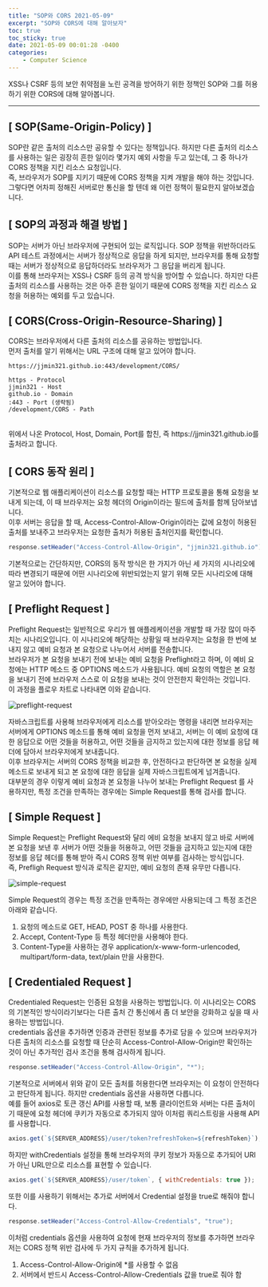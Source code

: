 ```yaml
---
title: "SOP와 CORS 2021-05-09"
excerpt: "SOP와 CORS에 대해 알아보자"
toc: true
toc_sticky: true
date: 2021-05-09 00:01:28 -0400
categories: 
    - Computer Science
---
```


XSS나 CSRF 등의 보안 취약점을 노린 공격을 방어하기 위한 정책인 SOP와 그를 허용하기 위한 CORS에 대해 알아봅니다.
<hr/>

## [ SOP(Same-Origin-Policy) ]
SOP란 같은 출처의 리소스만 공유할 수 있다는 정책입니다. 하지만 다른 출처의 리소스를 사용하는 일은 굉장히 흔한 일이라 몇가지 예외 사항을 두고 있는데, 그 중 하나가 CORS 정책을 지킨 리소스 요청입니다.
<br>
즉, 브라우저가 SOP를 지키기 때문에 CORS 정책을 지켜 개발을 해야 하는 것입니다. 그렇다면 어차피 정해진 서버로만 통신을 할 텐데 왜 이런 정책이 필요한지 알아보겠습니다.

## [ SOP의 과정과 해결 방법 ]
SOP는 서버가 아닌 브라우저에 구현되어 있는 로직입니다. SOP 정책을 위반하더라도 API 테스트 과정에서는 서버가 정상적으로 응답을 하게 되지만, 브라우저를 통해 요청할 때는 서버가 정상적으로 응답하더라도 브라우저가 그 응답을 버리게 됩니다. 
<br>
이를 통해 브라우저는 XSS나 CSRF 등의 공격 방식을 방어할 수 있습니다. 하지만 다른 출처의 리소스를 사용하는 것은 아주 흔한 일이기 때문에 CORS 정책을 지킨 리소스 요청을 허용하는 예외를 두고 있습니다.

## [ CORS(Cross-Origin-Resource-Sharing) ]
CORS는 브라우저에서 다른 출처의 리소스를 공유하는 방법입니다. 
<br>
먼저 출처를 알기 위해서는 URL 구조에 대해 알고 있어야 합니다.

```
https://jjmin321.github.io:443/development/CORS/

https - Protocol 
jjmin321 - Host
github.io - Domain
:443 - Port (생략됨)
/development/CORS - Path
```
<br>
위에서 나온 Protocol, Host, Domain, Port를 합친, 즉 https://jjmin321.github.io를 출처라고 합니다. 

## [ CORS 동작 원리 ]
기본적으로 웹 애플리케이션이 리소스를 요청할 때는 HTTP 프로토콜을 통해 요청을 보내게 되는데, 이 때 브라우저는 요청 헤더의 Origin이라는 필드에 출처를 함께 담아보냅니다.
<br>
이후 서버는 응답을 할 때, Access-Control-Allow-Origin이라는 값에 요청이 허용된 출처를 보내주고 브라우저는 요청한 출처가 허용된 출처인지를 확인합니다.

```java
response.setHeader("Access-Control-Allow-Origin", "jjmin321.github.io");
```
기본적으로는 간단하지만, CORS의 동작 방식은 한 가지가 아닌 세 가지의 시나리오에 따라 변경되기 때문에 어떤 시나리오에 위반되었는지 알기 위해 모든 시나리오에 대해 알고 있어야 합니다.

## [ Preflight Request ]
Preflight Request는 일반적으로 우리가 웹 애플레케이션을 개발할 때 가장 많이 마주치는 시나리오입니다. 이 시나리오에 해당하는 상황일 때 브라우저는 요청을 한 번에 보내지 않고 예비 요청과 본 요청으로 나누어서 서버를 전송합니다.
<br>
브라우저가 본 요청을 보내기 전에 보내는 예비 요청을 Preflight라고 하며, 이 예비 요청에는 HTTP 메소드 중 OPTIONS 메소드가 사용됩니다. 예비 요청의 역할은 본 요청을 보내기 전에 브라우저 스스로 이 요청을 보내는 것이 안전한지 확인하는 것입니다. 
<br>
이 과정을 플로우 차트로 나타내면 이와 같습니다.

![preflight-request](https://user-images.githubusercontent.com/52072077/117592110-4d86cc80-b172-11eb-947f-30157c8a4a25.png)

자바스크립트를 사용해 브라우저에게 리소스를 받아오라는 명령을 내리면 브라우저는 서버에게 OPTIONS 메소드를 통해 예비 요청을 먼저 보내고, 서버는 이 예비 요청에 대한 응답으로 어떤 것들을 허용하고, 어떤 것들을 금지하고 있는지에 대한 정보를 응답 헤더에 담아서 브라우저에게 보내줍니다.
<br>
이후 브라우저는 서버의 CORS 정책을 비교한 후, 안전하다고 판단하면 본 요청을 실제 메소드로 보내게 되고 본 요청에 대한 응답을 실제 자바스크립트에게 넘겨줍니다.
<br>
대부분의 경우 이렇게 예비 요청과 본 요청을 나누어 보내는 Preflight Request 를 사용하지만, 특정 조건을 만족하는 경우에는 Simple Request를 통해 검사를 합니다.

## [ Simple Request ]
Simple Request는 Preflight Request와 달리 에비 요청을 보내지 않고 바로 서버에 본 요청을 보낸 후 서버가 어떤 것들을 허용하고, 어떤 것들을 금지하고 있는지에 대한 정보를 응답 헤더를 통해 받아 즉시 CORS 정책 위반 여부를 검사하는 방식입니다.
<br>
즉, Prefligh Request 방식과 로직은 같지만, 예비 요청의 존재 유무만 다릅니다.

![simple-request](https://user-images.githubusercontent.com/52072077/117593761-778ebd80-b177-11eb-8f7d-497cdab9a98d.png)

Simple Request의 경우는 특정 조건을 만족하는 경우에만 사용되는데 그 특정 조건은 아래와 같습니다.

1. 요청의 메소드로 GET, HEAD, POST 중 하나를 사용한다.
2. Accept, Content-Type 등 특정 헤더만을 사용해야 한다.
3. Content-Type을 사용하는 경우 application/x-www-form-urlencoded, multipart/form-data, text/plain 만을 사용한다.

## [ Credentialed Request ]
Credentialed Request는 인증된 요청을 사용하는 방법입니다. 이 시나리오는 CORS의 기본적인 방식이라기보다는 다른 출처 간 통신에서 좀 더 보안을 강화하고 싶을 때 사용하는 방법입니다.
<br>
credentials 옵션을 추가하면 인증과 관련된 정보를 추가로 담을 수 있으며 브라우저가 다른 출처의 리소스를 요청할 때 단순히 Access-Control-Allow-Origin만 확인하는 것이 아닌 추가적인 검사 조건을 통해 검사하게 됩니다.
<br>

```java
response.setHeader("Access-Control-Allow-Origin", "*");
```

기본적으로 서버에서 위와 같이 모든 출처를 허용한다면 브라우저는 이 요청이 안전하다고 판단하게 됩니다. 하지만 credentials 옵션을 사용하면 다릅니다.
<br>
예를 들어 axios로 토큰 갱신 API를 사용할 때, 보통 클라이언트와 서버는 다른 출처이기 때문에 요청 헤더에 쿠키가 자동으로 추가되지 않아 이처럼 쿼리스트링을 사용해 API를 사용합니다.

```javascript
axios.get(`${SERVER_ADDRESS}/user/token?refreshToken=${refreshToken}`);
```

하지만 withCredentials 설정을 통해 브라우저의 쿠키 정보가 자동으로 추가되어 URI가 아닌 URL만으로 리소스를 표현할 수 있습니다.

```javascript
axios.get(`${SERVER_ADDRESS}/user/token`, { withCredentials: true });
```

또한 이를 사용하기 위해서는 추가로 서버에서 Credential 설정을 true로 해줘야 합니다.

```java
response.setHeader("Access-Control-Allow-Credentials", "true");
```

이처럼 credentials 옵션을 사용하여 요청에 현재 브라우저의 정보를 추가하면 브라우저는 CORS 정책 위반 검사에 두 가지 규칙을 추가하게 됩니다.

1. Access-Control-Allow-Origin에 *를 사용할 수 없음
2. 서버에서 반드시 Access-Control-Allow-Credentials 값을 true로 줘야 함